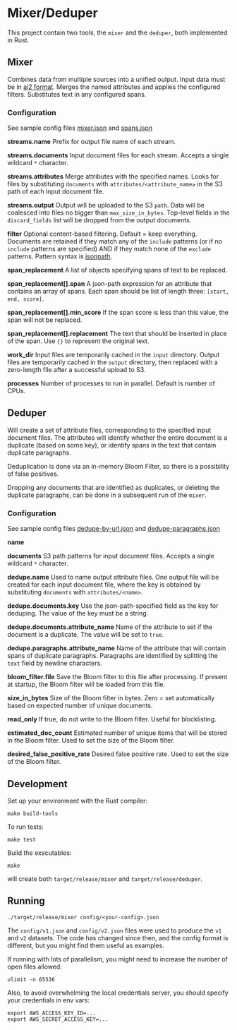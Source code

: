 # Mixer/Deduper

This project contain two tools, the `mixer` and the `deduper`, both implemented in Rust.

## Mixer

Combines data from multiple sources into a unified output. Input data must be in [ai2 format](../README.md).
Merges the named attributes and applies the configured filters. Substitutes text in any configured spans.

### Configuration
See sample config files [mixer.json](tests/config/mixer.json) and [spans.json](tests/config/spans.json)

**streams.name**
Prefix for output file name of each stream.

**streams.documents**
Input document files for each stream. Accepts a single wildcard `*` character.

**streams.attributes**
Merge attributes with the specified names. 
Looks for files by substituting `documents` with `attributes/<attribute_name≥` in the S3 path of each input document file.

**streams.output**
Output will be uploaded to the S3 `path`. Data will be coalesced into files no bigger than `max_size_in_bytes`. 
Top-level fields in the `discard_fields` list will be dropped from the output documents. 

**filter**
Optional content-based filtering. Default = keep everything. Documents are retained if they match any of the `include` patterns
(or if no `include` patterns are specified) AND if they match none of the `exclude` patterns. Pattern syntax is [jsonpath](https://support.smartbear.com/alertsite/docs/monitors/api/endpoint/jsonpath.html#filters).

**span_replacement**
A list of objects specifying spans of text to be replaced.

**span_replacement[].span**
A json-path expression for an attribute that contains an array of spans. Each span should be list of length three:  `[start, end, score]`.

**span_replacement[].min_score**
If the span score is less than this value, the span will not be replaced.

**span_replacement[].replacement**
The text that should be inserted in place of the span. Use `{}` to represent the original text.

**work_dir**
Input files are temporarily cached in the `input` directory. Output files are temporarily cached
in the `output` directory, then replaced with a zero-length file after a successful upload to S3.

**processes**
Number of processes to run in parallel. Default is number of CPUs.

## Deduper

Will create a set of attribute files, corresponding to the specified input document files.
The attributes will identify whether the entire document is a duplicate (based on some key), or
identify spans in the text that contain duplicate paragraphs.

Deduplication is done via an in-memory Bloom Filter, so there is a possibility of false positives.

Dropping any documents that are identified as duplicates, or deleting the duplicate paragraphs, can be 
done in a subsequent run of the `mixer`.

### Configuration
See sample config files [dedupe-by-url.json](tests/config/dedupe-by-url.json) and [dedupe-paragraphs.json](tests/config/dedupe-paragraphs.json)

**name**

**documents**
S3 path patterns for input document files. Accepts a single wildcard `*` character.

**dedupe.name**
Used to name output attribute files. One output file will be created for each input document file,
where the key is obtained by substituting `documents` with `attributes/<name>`.

**dedupe.documents.key**
Use the json-path-specified field as the key for deduping. The value of the key must be a string.

**dedupe.documents.attribute_name**
Name of the attribute to set if the document is a duplicate. The value will be set to `true`.

**dedupe.paragraphs.attribute_name**
Name of the attribute that will contain spans of duplicate paragraphs. Paragraphs
are identified by splitting the `text` field by newline characters.

**bloom_filter.file**
Save the Bloom filter to this file after processing. If present at startup, the Bloom filter will be loaded from this file.

**size_in_bytes**
Size of the Bloom filter in bytes. Zero = set automatically based on expected number of unique documents.

**read_only**
If true, do not write to the Bloom filter. Useful for blocklisting.

**estimated_doc_count**
Estimated number of unique items that will be stored in the Bloom filter. Used to set the size of the Bloom filter.

**desired_false_positive_rate**
Desired false positive rate. Used to set the size of the Bloom filter.

## Development
Set up your environment with the Rust compiler:
```
make build-tools
```

To run tests: 
```shell
make test
```

Build the executables:
```
make
```
will create both `target/release/mixer` and `target/release/deduper`.


## Running

```
./target/release/mixer config/<your-config>.json
```

The `config/v1.json` and `config/v2.json` files were used to produce the `v1` and `v2` datasets. The code has
changed since then, and the config format is different, but you might find them useful as examples.

If running with lots of parallelism, you might need to increase the number of open files allowed:
```shell
ulimit -n 65536
```

Also, to avoid overwhelming the local credentials server, you should specify your credentials in env vars:
```shell
export AWS_ACCESS_KEY_ID=...
export AWS_SECRET_ACCESS_KEY=...
```
